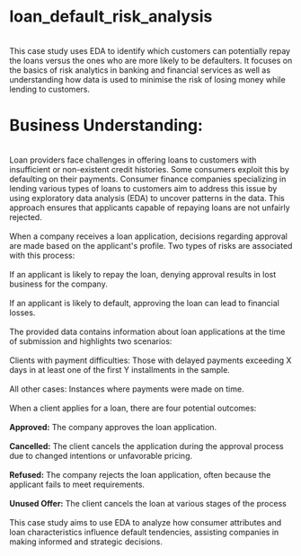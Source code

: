 # loan_default_risk_analysis
<br>This case study uses EDA to identify which customers can potentially repay the loans versus the ones who are more likely to be defaulters.  It focuses on the basics of risk analytics in banking and financial services as well as understanding how data is used to minimise the risk of losing money while lending to customers. </br>
<h1>Business Understanding:</h1>
<br>Loan providers face challenges in offering loans to customers with insufficient or non-existent credit histories. Some consumers exploit this by defaulting on their payments. Consumer finance companies specializing in lending various types of loans to customers aim to address this issue by using exploratory data analysis (EDA) to uncover patterns in the data. This approach ensures that applicants capable of repaying loans are not unfairly rejected.</br>
<br>When a company receives a loan application, decisions regarding approval are made based on the applicant's profile. Two types of risks are associated with this process:</br>
<br>If an applicant is likely to repay the loan, denying approval results in lost business for the company.</br>
<br>If an applicant is likely to default, approving the loan can lead to financial losses.</br>
<br>The provided data contains information about loan applications at the time of submission and highlights two scenarios:</br>
<br>Clients with payment difficulties: Those with delayed payments exceeding X days in at least one of the first Y installments in the sample.</br>
<br>All other cases: Instances where payments were made on time.</br>
<br>When a client applies for a loan, there are four potential outcomes:</br>
<br><b>Approved:</b> The company approves the loan application.</br>
<br><b>Cancelled:</b> The client cancels the application during the approval process due to changed intentions or unfavorable pricing.</br>
<br><b>Refused:</b> The company rejects the loan application, often because the applicant fails to meet requirements.</br>
<br><b>Unused Offer:</b> The client cancels the loan at various stages of the process</br>
<br>This case study aims to use EDA to analyze how consumer attributes and loan characteristics influence default tendencies, assisting companies in making informed and strategic decisions.</br>
